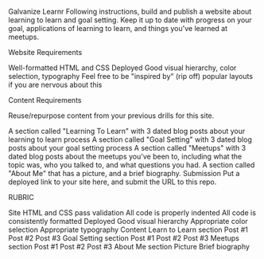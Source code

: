 Galvanize Learnr
Following instructions, build and publish a website about learning to learn and goal setting. Keep it up to date with progress on your goal, applications of learning to learn, and things you've learned at meetups.

Website Requirements

Well-formatted HTML and CSS
Deployed
Good visual hierarchy, color selection, typography
Feel free to be "inspired by" (rip off) popular layouts if you are nervous about this

Content Requirements

Reuse/repurpose content from your previous drills for this site.

A section called "Learning To Learn" with 3 dated blog posts about your learning to learn process
A section called "Goal Setting" with 3 dated blog posts about your goal setting process
A section called "Meetups" with 3 dated blog posts about the meetups you've been to, including what the topic was, who you talked to, and what questions you had.
A section called "About Me" that has a picture, and a brief biography.
Submission
Put a deployed link to your site here, and submit the URL to this repo.

RUBRIC

Site
 HTML and CSS pass validation
 All code is properly indented
 All code is consistently formatted
 Deployed
 Good visual hierarchy
 Appropriate color selection
 Appropriate typography
Content
 Learn to Learn section
 Post #1
 Post #2
 Post #3
 Goal Setting section
 Post #1
 Post #2
 Post #3
 Meetups section
 Post #1
 Post #2
 Post #3
 About Me section
 Picture
 Brief biography
